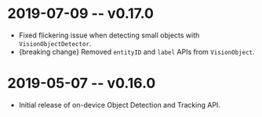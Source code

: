 # 2019-07-09 -- v0.17.0
- Fixed flickering issue when detecting small objects with `VisionObjectDetector`.
- {breaking change} Removed `entityID` and `label` APIs from `VisionObject`.

# 2019-05-07 -- v0.16.0
- Initial release of on-device Object Detection and Tracking API.

